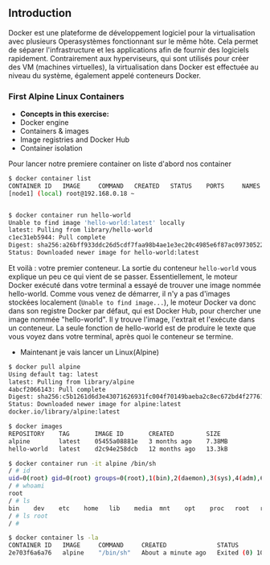 ## Introduction

Docker est une plateforme de développement logiciel pour la virtualisation avec plusieurs Operasystèmes fonctionnant sur le même hôte. Cela permet de séparer l'infrastructure et les applications afin de fournir des logiciels rapidement. Contrairement aux hyperviseurs, qui sont utilisés pour créer des VM (machines virtuelles), la virtualisation dans Docker est effectuée au niveau du système, également appelé conteneurs Docker.



### First Alpine Linux Containers

- **Concepts in this exercise:**
- Docker engine
- Containers & images
- Image registries and Docker Hub
- Container isolation

Pour lancer notre premiere container on liste d'abord nos container
```sh
$ docker container list
CONTAINER ID   IMAGE     COMMAND   CREATED   STATUS    PORTS     NAMES
[node1] (local) root@192.168.0.18 ~


$ docker container run hello-world
Unable to find image 'hello-world:latest' locally
latest: Pulling from library/hello-world
c1ec31eb5944: Pull complete 
Digest: sha256:a26bff933ddc26d5cdf7faa98b4ae1e3ec20c4985e6f87ac0973052224d24302
Status: Downloaded newer image for hello-world:latest


```
Et voilà : votre premier conteneur. La sortie du conteneur `hello-world` vous explique un peu ce qui vient de se passer. Essentiellement, le moteur Docker exécuté dans votre terminal a essayé de trouver une image nommée hello-world. Comme vous venez de démarrer, il n'y a pas d'images stockées localement (`Unable to find image...`), le moteur Docker va donc dans son registre Docker par défaut, qui est Docker Hub, pour chercher une image nommée "hello-world". Il y trouve l'image, l'extrait et l'exécute dans un conteneur. La seule fonction de hello-world est de produire le texte que vous voyez dans votre terminal, après quoi le conteneur se termine.


- Maintenant je vais lancer un Linux(Alpine)

```sh
$ docker pull alpine
Using default tag: latest
latest: Pulling from library/alpine
4abcf2066143: Pull complete 
Digest: sha256:c5b1261d6d3e43071626931fc004f70149baeba2c8ec672bd4f27761f8e1ad6b
Status: Downloaded newer image for alpine:latest
docker.io/library/alpine:latest

$ docker images
REPOSITORY    TAG       IMAGE ID       CREATED         SIZE
alpine        latest    05455a08881e   3 months ago    7.38MB
hello-world   latest    d2c94e258dcb   12 months ago   13.3kB

```


```sh
$ docker container run -it alpine /bin/sh
/ # id
uid=0(root) gid=0(root) groups=0(root),1(bin),2(daemon),3(sys),4(adm),6(disk),10(wheel),11(floppy),20(dialout),26(tape),27(video)
/ # whoami
root
/ # ls 
bin    dev    etc    home   lib    media  mnt    opt    proc   root   run    sbin   srv    sys    tmp    usr    var
/ # ls root
/ # 

$ docker container ls -la
CONTAINER ID   IMAGE     COMMAND     CREATED              STATUS                      PORTS     NAMES
2e703f6a6a76   alpine    "/bin/sh"   About a minute ago   Exited (0) 10 seconds ago             heuristic_lehmann


```
